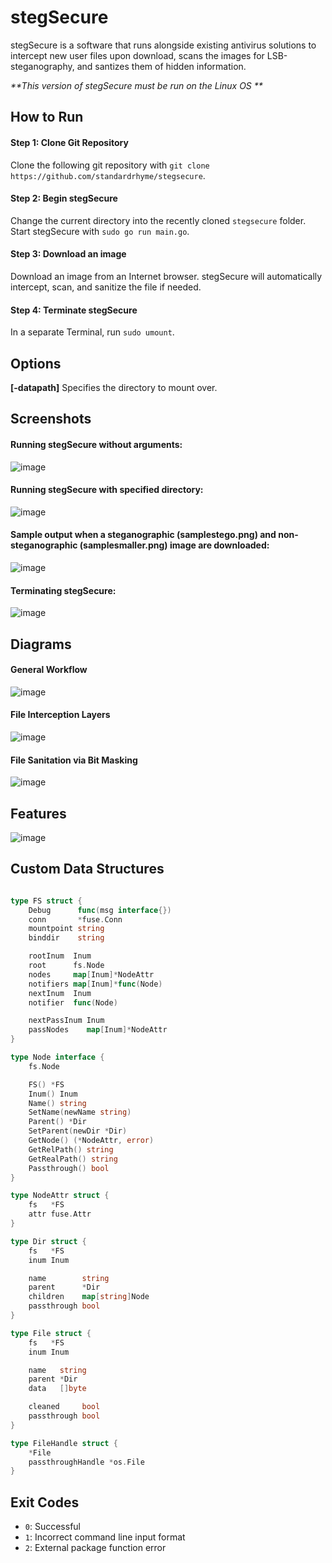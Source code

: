# stegSecure

stegSecure is a software that runs alongside existing antivirus solutions to intercept new user files upon download, scans the images for 
LSB-steganography, and santizes them of hidden information.

_**This version of stegSecure must be run on the Linux OS **_

## How to Run 
#### Step 1: Clone Git Repository
Clone the following git repository with `git clone https://github.com/standardrhyme/stegsecure`.

#### Step 2: Begin stegSecure 
Change the current directory into the recently cloned `stegsecure` folder. Start stegSecure with `sudo go run main.go`.

#### Step 3: Download an image 
Download an image from an Internet browser. stegSecure will automatically intercept, scan, and sanitize the file if needed.

#### Step 4: Terminate stegSecure
In a separate Terminal, run `sudo umount`. 

## Options

**[-datapath]**
Specifies the directory to mount over.

## Screenshots

#### Running stegSecure without arguments:
![image](https://user-images.githubusercontent.com/15258611/146490512-059e2f48-a331-49b0-9e8b-5bcb0b29b063.png)

#### Running stegSecure with specified directory: 
![image](https://user-images.githubusercontent.com/15258611/146490285-fa9c339a-05b1-45e5-8569-bfd2281752a2.png)

#### Sample output when a steganographic (samplestego.png) and non-steganographic (samplesmaller.png) image are downloaded:
![image](https://user-images.githubusercontent.com/15258611/146494555-9c62a62f-d306-4aaa-ba48-3c64d74af7d9.png)

#### Terminating stegSecure:
![image](https://user-images.githubusercontent.com/15258611/146494836-0a66799e-32ac-4c9d-a0a9-e6da790da00c.png)


## Diagrams

#### General Workflow
![image](https://user-images.githubusercontent.com/15258611/146490879-f082af56-f9eb-4796-a78e-4132164469ba.png)

#### File Interception Layers
![image](https://user-images.githubusercontent.com/15258611/146491332-b8787b4d-27c8-4314-a511-b8d13567b77e.png)

#### File Sanitation via Bit Masking
![image](https://user-images.githubusercontent.com/15258611/146491529-186164d2-1f7c-4061-b92d-b556101fcb94.png)


## Features
![image](https://user-images.githubusercontent.com/15258611/146491151-80a38b3f-a729-4902-837d-90a2defa54bb.png)


## Custom Data Structures
```go

type FS struct {
	Debug      func(msg interface{})
	conn       *fuse.Conn
	mountpoint string
	binddir    string

	rootInum  Inum
	root      fs.Node
	nodes     map[Inum]*NodeAttr
	notifiers map[Inum]*func(Node)
	nextInum  Inum
	notifier  func(Node)

	nextPassInum Inum
	passNodes    map[Inum]*NodeAttr
}

type Node interface {
	fs.Node

	FS() *FS
	Inum() Inum
	Name() string
	SetName(newName string)
	Parent() *Dir
	SetParent(newDir *Dir)
	GetNode() (*NodeAttr, error)
	GetRelPath() string
	GetRealPath() string
	Passthrough() bool
}

type NodeAttr struct {
	fs   *FS
	attr fuse.Attr
}

type Dir struct {
	fs   *FS
	inum Inum

	name        string
	parent      *Dir
	children    map[string]Node
	passthrough bool
}

type File struct {
	fs   *FS
	inum Inum

	name   string
	parent *Dir
	data   []byte

	cleaned     bool
	passthrough bool
}

type FileHandle struct {
	*File
	passthroughHandle *os.File
}
```
## Exit Codes 
- `0`: Successful
- `1`: Incorrect command line input format
- `2`: External package function error

